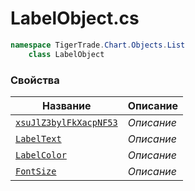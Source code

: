 
# LabelObject.cs
```csharp
namespace TigerTrade.Chart.Objects.List  
    class LabelObject
```

### Свойства
| Название | Описание |
| --- | --- |
| [`xsuJlZ3bylFkXacpNF53`](./Свойства/xsuJlZ3bylFkXacpNF53.md) | *Описание* |
| [`LabelText`](./Свойства/LabelText.md) | *Описание* |
| [`LabelColor`](./Свойства/LabelColor.md) | *Описание* |
| [`FontSize`](./Свойства/FontSize.md) | *Описание* |
